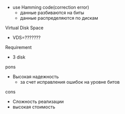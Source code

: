 - use Hamming code(correction error)
	- данные разбиваются на биты 
	- данные распределяются по дискам




Virtual Disk Space 
 - VDS=???????


Requirement 
 - 3 disk


pons 
- Высокая надежность 
	- за счет исправления ошибок на уровне битов

cons
 - Сложность реализации
 - высокая стоимость 